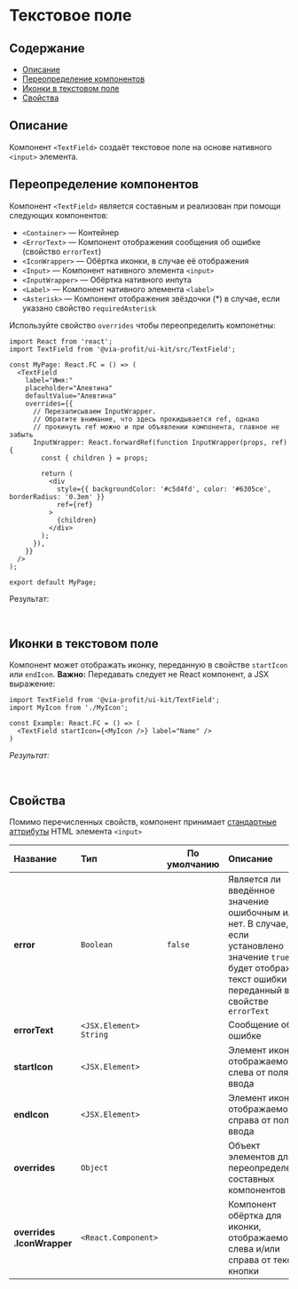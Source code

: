 # Текстовое поле

## Содержание

- [Описание](#описание)
- [Переопределение компонентов](#переопределение-компонентов)
- [Иконки в текстовом поле](#иконки-в-текстовом-поле)
- [Свойства](#свойства)


## Описание

Компонент `<TextField>` создаёт текстовое поле на основе нативного `<input>` элемента.

<ExampleTextFieldOverview>

## Переопределение компонентов

Компонент `<TextField>` является составным и реализован при помощи следующих компонентов:

- `<Container>` — Контейнер
- `<ErrorText>` — Компонент отображения сообщения об ошибке (свойство `errorText`)
- `<IconWrapper>` — Обёртка иконки, в случае её отображения
- `<Input>` — Компонент нативного элемента `<input>`
- `<InputWrapper>` — Обёртка нативного инпута
- `<Label>` — Компонент нативного элемента `<label>`
- `<Asterisk>` — Компонент отображения звёздочки (\*) в случае, если указано свойство `requiredAsterisk`

Используйте свойство `overrides` чтобы переопределить компонетны:

```tsx
import React from 'react';
import TextField from '@via-profit/ui-kit/src/TextField';

const MyPage: React.FC = () => (
  <TextField
    label="Имя:"
    placeholder="Алевтина"
    defaultValue="Алевтина"
    overrides={{
      // Перезаписываем InputWrapper.
      // Обратите внимание, что здесь прокидывается ref, однако
      // прокинуть ref можно и при объявлении компонента, главное не забыть
      InputWrapper: React.forwardRef(function InputWrapper(props, ref) {
        const { children } = props;

        return (
          <div
            style={{ backgroundColor: '#c5d4fd', color: '#6305ce', borderRadius: '0.3em' }}
            ref={ref}
          >
            {children}
          </div>
        );
      }),
    }}
  />
);

export default MyPage;
```

Результат:

<ExampleTextFieldOverrides />
&nbsp;
&nbsp;

## Иконки в текстовом поле

Компонент может отображать иконку, переданную в свойстве `startIcon` или `endIcon`.
**Важно:** Передавать следует не React компонент, а JSX выражение:

```tsx
import TextField from '@via-profit/ui-kit/TextField';
import MyIcon from './MyIcon';

const Example: React.FC = () => (
  <TextField startIcon={<MyIcon />} label="Name" />
)

```
_Результат:_

<ExampleTextFieldIcons />
&nbsp;
&nbsp;

## Свойства

Помимо перечисленных свойств, компонент принимает [стандартные аттрибуты](https://developer.mozilla.org/ru/docs/Web/HTML/Element/input#атрибуты) HTML элемента `<input>`

| Название                    | Тип                     | По умолчанию | Описание                                                                                                                                                     |
| :-------------------------- | :---------------------- | ------------ | :----------------------------------------------------------------------------------------------------------------------------------------------------------- |
| **error**                   | `Boolean`               | `false`      | Является ли введённое значение ошибочным или нет. В случае, если установлено значение `true`, будет отображён текст ошибки переданный в свойстве `errorText` |
| **errorText**               | `<JSX.Element>` `String` |              | Сообщение об ошибке                                                                                                                                          |
| **startIcon**               | `<JSX.Element>`         |              | Элемент иконки, отображаемой слева от поля ввода                                                                                                             |
| **endIcon**                 | `<JSX.Element>`         |              | Элемент иконки, отображаемой справа от поля ввода                                                                                                            |
| **overrides**               | `Object`                |              | Объект элементов для переопределения составных компонентов                                                                                                   |
| **overrides .IconWrapper** | `<React.Component>`     |              | Компонент обёртка для иконки, отображаемой слева и/или справа от текста кнопки                                                                               |
